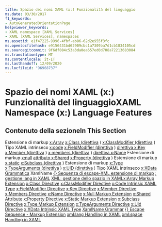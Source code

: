 ```yaml
---
title: Spazio dei nomi XAML (x:) Funzionalità del linguaggio
ms.date: 03/30/2017
f1_keywords:
- AutoGeneratedOrientationPage
helpviewer_keywords:
- XAML namespace [XAML Services]
- XAML [XAML Services], namespaces
ms.assetid: e1f47225-9996-4fbf-ab86-62d2e955f3fc
ms.openlocfilehash: e9156431bd62909cbc1a7309ba7d1cb1834105cd
ms.sourcegitcommit: 9f6df084c53a3da0ea657ed0d708a72213683084
ms.translationtype: MT
ms.contentlocale: it-IT
ms.lasthandoff: 12/09/2020
ms.locfileid: "96968737"
---
```

# <a name="xaml-namespace-x-language-features"></a><span data-ttu-id="bd05e-102">Spazio dei nomi XAML (x:) Funzionalità del linguaggio</span><span class="sxs-lookup"><span data-stu-id="bd05e-102">XAML Namespace (x:) Language Features</span></span>

## <a name="in-this-section"></a><span data-ttu-id="bd05e-103">Contenuto della sezione</span><span class="sxs-lookup"><span data-stu-id="bd05e-103">In This Section</span></span>

<span data-ttu-id="bd05e-104">Estensione di markup [x:Array](xarray-markup-extension.md) 
 [x:Class (direttiva](xclass-directive.md) 
 ) [x:ClassModifier (direttiva](xclassmodifier-directive.md) 
 ) Tipo XAML intrinseco [x:code](xcode-intrinsic-xaml-type.md) 
 [x:FieldModifier (direttiva](xfieldmodifier-directive.md) 
 ) [direttiva x:Key](xkey-directive.md) 
 [x:Member (direttiva](xmember-directive.md) 
 ) [x:members (direttiva](xmembers-directive.md) 
 ) [direttiva x:Name](xname-directive.md) 
 Estensione di markup [x:null](xnull-markup-extension.md) 
 [attributo x:Shared](xshared-attribute.md) 
 [x:Property (direttiva](xproperty-directive.md) 
 ) Estensione di markup [x:static](xstatic-markup-extension.md) 
 [x:Subclass (direttiva](xsubclass-directive.md) 
 ) Estensione di markup [x:Type](xtype-markup-extension.md) 
 [x:TypeArguments (direttiva](xtypearguments-directive.md) 
 ) [x:UID (direttiva](xuid-directive.md) 
 ) Tipo XAML intrinseco [x:XData](xdata-intrinsic-xaml-type.md) 
 [Grammatica](xamlname-grammar.md) 
 XamlName [ {} Sequenza di escape-XML estensione di markup](escape-sequence-markup-extension.md) 
 [: gestione lang in XAML](xml-language-handling.md) 
 [XML: gestione dello spazio in XAML](xml-space-handling.md)</span><span class="sxs-lookup"><span data-stu-id="bd05e-104">[x:Array Markup Extension](xarray-markup-extension.md)
[x:Class Directive](xclass-directive.md)
[x:ClassModifier Directive](xclassmodifier-directive.md)
[x:Code Intrinsic XAML Type](xcode-intrinsic-xaml-type.md)
[x:FieldModifier Directive](xfieldmodifier-directive.md)
[x:Key Directive](xkey-directive.md)
[x:Member Directive](xmember-directive.md)
[x:Members Directive](xmembers-directive.md)
[x:Name Directive](xname-directive.md)
[x:Null Markup Extension](xnull-markup-extension.md)
[x:Shared Attribute](xshared-attribute.md)
[x:Property Directive](xproperty-directive.md)
[x:Static Markup Extension](xstatic-markup-extension.md)
[x:Subclass Directive](xsubclass-directive.md)
[x:Type Markup Extension](xtype-markup-extension.md)
[x:TypeArguments Directive](xtypearguments-directive.md)
[x:Uid Directive](xuid-directive.md)
[x:XData Intrinsic XAML Type](xdata-intrinsic-xaml-type.md)
[XamlName Grammar](xamlname-grammar.md)
[{} Escape Sequence - Markup Extension](escape-sequence-markup-extension.md)
[xml:lang Handling in XAML](xml-language-handling.md)
[xml:space Handling in XAML](xml-space-handling.md)</span></span>
